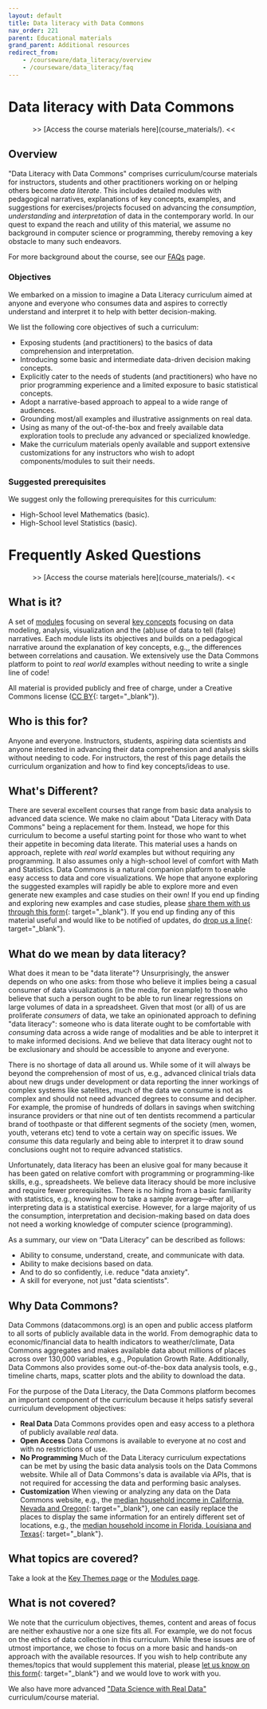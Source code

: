 ```yaml
---
layout: default
title: Data literacy with Data Commons
nav_order: 221
parent: Educational materials
grand_parent: Additional resources
redirect_from: 
    - /courseware/data_literacy/overview
    - /courseware/data_literacy/faq
---
```


# Data literacy with Data Commons

<div markdown="span" class="alert alert-info" role="alert" style="text-align: center">
    >> [Access the course materials here](course_materials/). <<
</div>

## Overview

"Data Literacy with Data Commons" comprises curriculum/course materials for instructors, students and other practitioners working on or helping others become _data literate_. This includes detailed modules with pedagogical narratives, explanations of key concepts, examples, and suggestions for exercises/projects focused on advancing the _consumption_, _understanding_ and _interpretation_ of data in the contemporary world. In our quest to expand the reach and utility of this material, we assume no background in computer science or programming, thereby removing a key obstacle to many such endeavors.

For more background about the course, see our [FAQs](faqs.html) page.

### Objectives

We embarked on a mission to imagine a Data Literacy curriculum aimed at anyone and everyone who consumes data and aspires to correctly understand and interpret it to help with better decision-making.

We list the following core objectives of such a curriculum:

- Exposing students (and practitioners) to the basics of data comprehension and interpretation.
- Introducing some basic and intermediate data-driven decision making concepts.
- Explicitly cater to the needs of students (and practitioners) who have no prior programming experience and a limited exposure to basic statistical concepts.
- Adopt a narrative-based approach to appeal to a wide range of audiences.
- Grounding most/all examples and illustrative assignments on real data.
- Using as many of the out-of-the-box and freely available data exploration tools to preclude any advanced or specialized knowledge.
- Make the curriculum materials openly available and support extensive customizations for any instructors who wish to adopt components/modules to suit their needs.

### Suggested prerequisites

We suggest only the following prerequisites for this curriculum:

- High-School level Mathematics (basic).
- High-School level Statistics (basic).


# Frequently Asked Questions

<div markdown="span" class="alert alert-info" role="alert" style="text-align: center">
    >> [Access the course materials here](course_materials/). <<
</div>

## What is it?

A set of [modules](course_materials/modules.html) focusing on several [key concepts](course_materials/key_themes.html) focusing on data modeling, analysis, visualization and the (ab)use of data to tell (false) narratives. Each module lists its objectives and builds on a pedagogical narrative around the explanation of key concepts, e.g.,, the differences between correlations and causation. We extensively use the Data Commons platform to point to _real world_ examples without needing to write a single line of code!  

All material is provided publicly and free of charge, under a Creative Commons license ([CC BY](https://creativecommons.org/licenses/by/4.0/){: target="_blank"}).

## Who is this for?

Anyone and everyone. Instructors, students, aspiring data scientists and anyone interested in advancing their data comprehension and analysis skills without needing to code. For instructors, the rest of this page details the curriculum organization and how to find key concepts/ideas to use.

## What's Different?

There are several excellent courses that range from basic data analysis to advanced data science. We make no claim about "Data Literacy with Data Commons" being a replacement for them. Instead, we hope for this curriculum to become a useful starting point for those who want to whet their appetite in becoming data literate. This material uses a hands on approach, replete with _real world_ examples but without requiring any programming. It also assumes only a high-school level of comfort with Math and Statistics. Data Commons is a natural companion platform to enable easy access to data and core visualizations. We hope that anyone exploring the suggested examples will rapidly be able to explore more and even generate new examples and case studies on their own! If you end up finding and exploring new examples and case studies, please [share them with us through this form](https://docs.google.com/forms/d/e/1FAIpQLScJTtNlIItT-uSPXI98WT6yNlavF-kf5JS0jMrCvJ9TPLmelg/viewform){: target="_blank"}. If you end up finding any of this material useful and would like to be notified of updates, do [drop us a line](https://docs.google.com/forms/d/e/1FAIpQLSeVCR95YOZ56ABsPwdH1tPAjjIeVDtisLF-8oDYlOxYmNZ7LQ/viewform){: target="_blank"}.


## What do we mean by data literacy?

What does it mean to be "data literate"? Unsurprisingly, the answer depends on who one asks: from those who believe it implies being a casual consumer of data visualizations (in the media, for example) to those who believe that such a person ought to be able to run linear regressions on large volumes of data in a spreadsheet. Given that most (or all) of us are proliferate _consumers_ of data, we take an opinionated approach to defining "data literacy": someone who is data literate ought to be comfortable with _consuming_ data across a wide range of modalities and be able to interpret it to make informed decisions. And we believe that data literacy ought not to be exclusionary and should be accessible to anyone and everyone.

There is no shortage of data all around us. While some of it will always be beyond the comprehension of most of us, e.g., advanced clinical trials data about new drugs under development or data reporting the inner workings of complex systems like satellites, much of the data we consume is not as complex and should not need advanced degrees to consume and decipher. For example, the promise of hundreds of dollars in savings when switching insurance providers or that nine out of ten dentists recommend a particular brand of toothpaste or that different segments of the society (men, women, youth, veterans etc) tend to vote a certain way on specific issues. We _consume_ this data regularly and being able to interpret it to draw sound conclusions ought not to require advanced statistics.

Unfortunately, data literacy has been an elusive goal for many because it has been gated on relative comfort with programming or programming-like skills, e.g., spreadsheets. We believe data literacy should be more inclusive and require fewer prerequisites. There is no hiding from a basic familiarity with statistics, e.g., knowing how to take a sample average—after all, interpreting data is a statistical exercise. However, for a large majority of us the consumption, interpretation and decision-making based on data does not need a working knowledge of computer science (programming).

As a summary, our view on “Data Literacy” can be described as follows:

- Ability to consume, understand, create, and communicate with data.
- Ability to make decisions based on data.
- And to do so confidently, i.e. reduce "data anxiety".
- A skill for everyone, not just "data scientists".

## Why Data Commons?

Data Commons (datacommons.org) is an open and public access platform to all sorts of publicly available data in the world. From demographic data to economic/financial data to health indicators to weather/climate, Data Commons aggregates and makes available data about millions of places across over 130,000 variables, e.g., Population Growth Rate. Additionally, Data Commons also provides some out-of-the-box data analysis tools, e.g., timeline charts, maps, scatter plots and the ability to download the data.

For the purpose of the Data Literacy, the Data Commons platform becomes an important component of the curriculum because it helps satisfy several curriculum development objectives:

- **Real Data** Data Commons provides open and easy access to a plethora of publicly available _real_ data.
- **Open Access** Data Commons is available to everyone at no cost and with no restrictions of use.
- **No Programming** Much of the Data Literacy curriculum expectations can be met by using the basic data analysis tools on the Data Commons website. While all of Data Commons's data is available via APIs, that is not required for accessing the data and performing basic analyses.
- **Customization** When viewing or analyzing any data on the Data Commons website, e.g., the [median household income in California, Nevada and Oregon](https://datacommons.org/tools/timeline#place=geoId%2F06%2CgeoId%2F32%2CgeoId%2F41&statsVar=Median_Income_Household&chart=%7B%22income%22%3A%7B%22pc%22%3Afalse%7D%7D){: target="_blank"}, one can easily replace the places to display the same information for an entirely different set of locations, e.g., the [median household income in Florida, Louisiana and Texas](https://datacommons.org/tools/timeline#place=geoId%2F12%2CgeoId%2F22%2CgeoId%2F06&statsVar=Median_Income_Household&chart=%7B%22income%22%3A%7B%22pc%22%3Afalse%7D%7D){: target="_blank"}.

## What topics are covered?

Take a look at the [Key Themes page](course_materials/key_themes.html) or the [Modules page](course_materials/modules.html).

## What is not covered?

We note that the curriculum objectives, themes, content and areas of focus are neither exhaustive nor a one size fits all. For example, we do not focus on the ethics of data collection in this curriculum. While these issues are of utmost importance, we chose to focus on a more basic and hands-on approach with the available resources. If you wish to help contribute any themes/topics that would supplement this material, please [let us know on this form](https://docs.google.com/forms/d/e/1FAIpQLSeVCR95YOZ56ABsPwdH1tPAjjIeVDtisLF-8oDYlOxYmNZ7LQ/viewform){: target="_blank"} and we would love to work with you.

We also have more advanced ["Data Science with Real Data"](/courseware/intro_data_science.md) curriculum/course material.